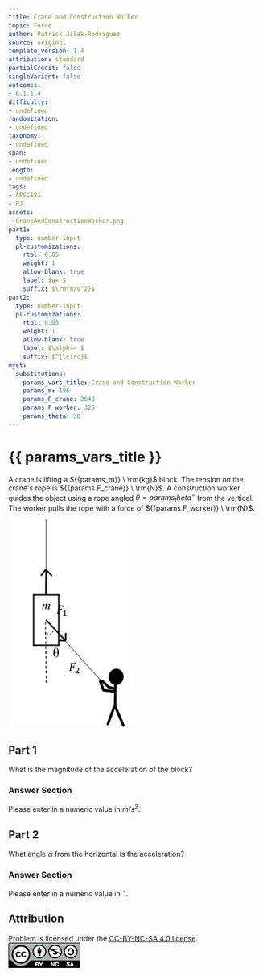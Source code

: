 ```yaml
---
title: Crane and Construction Worker
topic: Force
author: Patrick Jilek-Rodriguez
source: original
template_version: 1.4
attribution: standard
partialCredit: false
singleVariant: false
outcomes:
- 6.1.1.4
difficulty:
- undefined
randomization:
- undefined
taxonomy:
- undefined
span:
- undefined
length:
- undefined
tags:
- APSC181
- PJ
assets:
- CraneAndConstructionWorker.png
part1:
  type: number-input
  pl-customizations:
    rtol: 0.05
    weight: 1
    allow-blank: true
    label: $a= $
    suffix: $\rm{m/s^2}$
part2:
  type: number-input
  pl-customizations:
    rtol: 0.05
    weight: 1
    allow-blank: true
    label: $\alpha= $
    suffix: $^{\circ}$
myst:
  substitutions:
    params_vars_title: Crane and Construction Worker
    params_m: 196
    params_F_crane: 2648
    params_F_worker: 325
    params_theta: 38
---
```

# {{ params_vars_title }}
A crane is lifting a ${{params_m}} \ \rm{kg}$ block.
The tension on the crane's rope is ${{params.F_crane}} \ \rm{N}$.
A construction worker guides the object using a rope angled $\theta={{params_theta}}^{\circ}$ from the vertical.
The worker pulls the rope with a force of ${{params.F_worker}} \ \rm{N}$.

<img src="CraneAndConstructionWorker.png" width=251 alt="A block is pulled upwards with a rope. A man pulls diagonally downwards on a rope attached to the block." >

## Part 1

What is the magnitude of the acceleration of the block?

### Answer Section

Please enter in a numeric value in $m/s^2$.

## Part 2

What angle $\alpha$ from the horizontal is the acceleration?

### Answer Section

Please enter in a numeric value in $^{\circ}$.

## Attribution

Problem is licensed under the [CC-BY-NC-SA 4.0 license](https://creativecommons.org/licenses/by-nc-sa/4.0/).<br> ![The Creative Commons 4.0 license requiring attribution-BY, non-commercial-NC, and share-alike-SA license.](https://raw.githubusercontent.com/firasm/bits/master/by-nc-sa.png)
